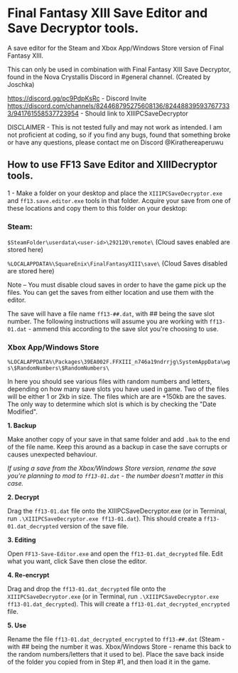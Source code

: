 # Final Fantasy XIII Save Editor and Save Decryptor tools.

A save editor for the Steam and Xbox App/Windows Store version of Final Fantasy XIII.

This can only be used in combination with Final Fantasy XIII Save Decryptor, found in the Nova Crystallis Discord in #general channel. (Created by Joschka)

https://discord.gg/pc9PdpKsRc - Discord Invite
https://discord.com/channels/824468795275608136/824488395937677333/941761558537723954 - Should link to XIIIPCSaveDecryptor

DISCLAIMER - This is not tested fully and may not work as intended. I am not proficient at coding, so if you find any bugs, found that something broke or have any questions, please contact me on Discord @Kirathereaperuwu


## How to use FF13 Save Editor and XIIIDecryptor tools.

1 - Make a folder on your desktop and place the `XIIIPCSaveDecryptor.exe` and  `ff13.save.editor.exe` tools in that folder. Acquire your save from one of these locations and copy them to this folder on your desktop:

### Steam:

`$SteamFolder\userdata\<user-id>\292120\remote\` (Cloud saves enabled are stored here)

`%LOCALAPPDATA%\SquareEnix\FinalFantasyXIII\save\` (Cloud Saves disabled are stored here)

Note – You must disable cloud saves in order to have the game pick up the files. You can get the saves from either location and use them with the editor.

The save will have a file name `ff13-##.dat`, with ## being the save slot number. The following instructions will assume you are working with `ff13-01.dat` - ammend this according to the save slot you're choosing to use.

### Xbox App/Windows Store
`%LOCALAPPDATA%\Packages\39EA002F.FFXIII_n746a19ndrrjg\SystemAppData\wgs\$RandomNumbers\$RandomNumbers\`

In here you should see various files with random numbers and letters, depending on how many save slots you have used in game.
Two of the files will be either 1 or 2kb in size. The files which are are +150kb are the saves. The only way to determine which slot is which is by checking the "Date Modified".

**1. Backup**

Make another copy of your save in that same folder and add `.bak` to the end of the file name. Keep this around as a backup in case the save corrupts or causes unexpected behaviour.

*If using a save from the Xbox/Windows Store version, rename the save you're planning to mod to `ff13-01.dat` - the number doesn't matter in this case.*

**2. Decrypt**

Drag the `ff13-01.dat` file onto the XIIIPCSaveDecryptor.exe (or in Terminal, run `.\XIIIPCSaveDecryptor.exe ff13-01.dat`). This should create a `ff13-01.dat_decrypted` version of the save file.

**3. Editing**

Open `FF13-Save-Editor.exe` and open the `ff13-01.dat_decrypted` file. Edit what you want, click Save then close the editor.

**4. Re-encrypt**

Drag and drop the `ff13-01.dat_decrypted` file onto the `XIIIPCSaveDecryptor.exe` (or in Terminal, run `.\XIIIPCSaveDecryptor.exe ff13-01.dat_decrypted`). This will create a `ff13-01.dat_decrypted_encrypted` file.

**5. Use**

Rename the file `ff13-01.dat_decrypted_encrypted` to `ff13-##.dat` (Steam - with ## being the number it was. Xbox/Windows Store - rename this back to the random numbers/letters that it used to be). Place the save back inside of the folder you copied from in Step #1, and then load it in the game.
